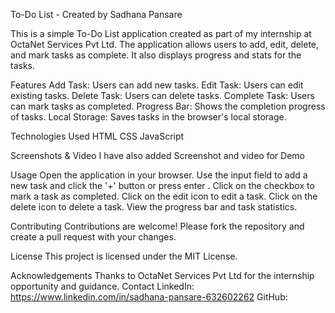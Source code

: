 To-Do List - Created by Sadhana Pansare

This is a simple To-Do List application created as part of my internship at OctaNet Services Pvt Ltd.
The application allows users to add, edit, delete, and mark tasks as complete. It also displays progress and stats for the tasks.

Features
Add Task: Users can add new tasks.
Edit Task: Users can edit existing tasks.
Delete Task: Users can delete tasks.
Complete Task: Users can mark tasks as completed.
Progress Bar: Shows the completion progress of tasks.
Local Storage: Saves tasks in the browser's local storage.

Technologies Used
HTML
CSS
JavaScript

Screenshots & Video
I have also added Screenshot and video for Demo

Usage
Open the application in your browser.
Use the input field to add a new task and click the '+' button or press enter .
Click on the checkbox to mark a task as completed.
Click on the edit icon to edit a task.
Click on the delete icon to delete a task.
View the progress bar and task statistics.

Contributing
Contributions are welcome! Please fork the repository and create a pull request with your changes.

License
This project is licensed under the MIT License.

Acknowledgements
Thanks to OctaNet Services Pvt Ltd for the internship opportunity and guidance.
Contact
LinkedIn: https://www.linkedin.com/in/sadhana-pansare-632602262
GitHub: 
